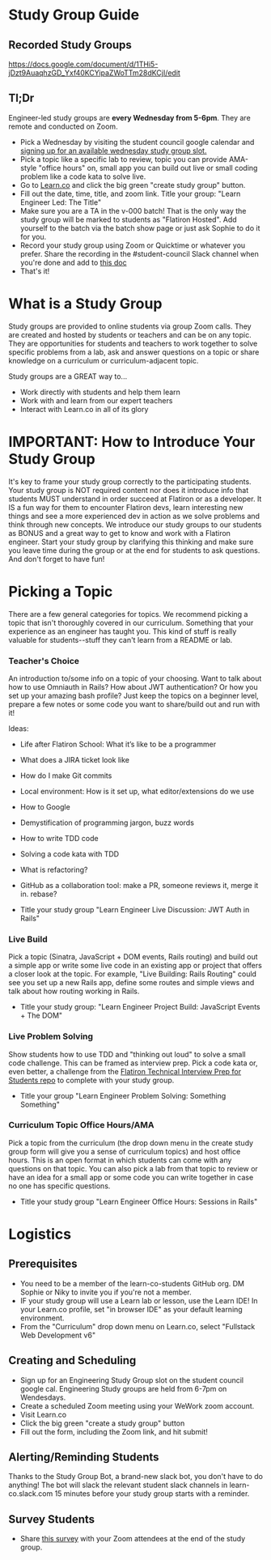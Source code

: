 # Study Group Guide

## Recorded Study Groups 
https://docs.google.com/document/d/1THi5-jDzt9AuaqhzGD_Yxf40KCYipaZWoTTm28dKCjI/edit

## Tl;Dr
Engineer-led study groups are **every Wednesday from 5-6pm**. They are remote and conducted on Zoom.

* Pick a Wednesday by visiting the student council google calendar and [signing up for an available wednesday study group slot.](https://calendar.google.com/calendar/selfsched?sstoken=UUxqYncwVXUzUGo0fGRlZmF1bHR8YjhkMmUwMTQ4MmFiYjdmZGY4ODYzYThkMTU2YzQzMmI)
* Pick a topic like a specific lab to review, topic you can provide AMA-style "office hours" on, small app you can build out live or small coding problem like a code kata to solve live.
* Go to [Learn.co](https://learn.co) and click the big green "create study group" button.
* Fill out the date, time, title, and zoom link. Title your group: "Learn Engineer Led: The Title"
* Make sure you are a TA in the v-000 batch! That is the only way the study group will be marked to students as "Flatiron Hosted". Add yourself to the batch via the batch show page or just ask Sophie to do it for you.
* Record your study group using Zoom or Quicktime or whatever you prefer. Share the recording in the #student-council Slack channel when you're done and add to [this doc](https://docs.google.com/document/d/1THi5-jDzt9AuaqhzGD_Yxf40KCYipaZWoTTm28dKCjI/edit)
* That's it!

# What is a Study Group

Study groups are provided to online students via group Zoom calls. They are created and hosted by students or teachers and can be on any topic. They are opportunities for students and teachers to work together to solve specific problems from a lab, ask and answer questions on a topic or share knowledge on a curriculum or curriculum-adjacent topic.

Study groups are a GREAT way to...
* Work directly with students and help them learn
* Work with and learn from our expert teachers
* Interact with Learn.co in all of its glory

# IMPORTANT: How to Introduce Your Study Group

It's key to frame your study group correctly to the participating students. Your study group is NOT required content nor does it introduce info that students MUST understand in order succeed at Flatiron or as a developer. It IS a fun way for them to encounter Flatiron devs, learn interesting new things and see a more experienced dev in action as we solve problems and think through new concepts. We introduce our study groups to our students as BONUS and a great way to get to know and work with a Flatiron engineer. Start your study group by clarifying this thinking and make sure you leave time during the group or at the end for students to ask questions. And don't forget to have fun!

# Picking a Topic
There are a few general categories for topics. We recommend picking a topic that isn't thoroughly covered in our curriculum. Something that your experience as an engineer has taught you. This kind of stuff is really valuable for students--stuff they can't learn from a README or lab.

### Teacher's Choice
An introduction to/some info on a topic of your choosing. Want to talk about how to use Omniauth in Rails? How about JWT authentication? Or how you set up your amazing bash profile? Just keep the topics on a beginner level, prepare a few notes or some code you want to share/build out and run with it!

Ideas:

* Life after Flatiron School: What it’s like to be a programmer
* What does a JIRA ticket look like
* How do I make Git commits
* Local environment: How is it set up, what editor/extensions do we use
* How to Google
* Demystification of programming jargon, buzz words
* How to write TDD code
* Solving a code kata with TDD
* What is refactoring?
* GitHub as a collaboration tool: make a PR, someone reviews it, merge it in. rebase?

* Title your study group "Learn Engineer Live Discussion: JWT Auth in Rails"

### Live Build
Pick a topic (Sinatra, JavaScript + DOM events, Rails routing) and build out a simple app or write some live code in an existing app or project that offers a closer look at the topic. For example, "Live Building: Rails Routing" could see you set up a new Rails app, define some routes and simple views and talk about how routing working in Rails.

* Title your study group: "Learn Engineer Project Build: JavaScript Events + The DOM"

### Live Problem Solving
Show students how to use TDD and "thinking out loud" to solve a small code challenge. This can be framed as interview prep. Pick a code kata or, even better, a challenge from the [Flatiron Technical Interview Prep for Students repo](https://github.com/learn-co-curriculum/tips) to complete with your study group.

* Title your group "Learn Engineer Problem Solving: Something Something"


### Curriculum Topic Office Hours/AMA
Pick a topic from the curriculum (the drop down menu in the create study group form will give you a sense of curriculum topics) and host office hours. This is an open format in which students can come with any questions on that topic. You can also pick a lab from that topic to review or have an idea for a small app or some code you can write together in case no one has specific questions.

* Title your study group "Learn Engineer Office Hours: Sessions in Rails"

# Logistics

## Prerequisites
* You need to be a member of the learn-co-students GitHub org. DM Sophie or Niky to invite you if you're not a member.
* IF your study group will use a Learn lab or lesson, use the Learn IDE! In your Learn.co profile, set "in browser IDE" as your default learning environment.
* From the "Curriculum" drop down menu on Learn.co, select "Fullstack Web Development v6"

## Creating and Scheduling
* Sign up for an Engineering Study Group slot on the student council google cal. Engineering Study groups are held from 6-7pm on Wendesdays.
* Create a scheduled Zoom meeting using your WeWork zoom account.
* Visit Learn.co
* Click the big green "create a study group" button
* Fill out the form, including the Zoom link, and hit submit!

## Alerting/Reminding Students
Thanks to the Study Group Bot, a brand-new slack bot, you don't have to do anything! The bot will slack the relevant student slack channels in learn-co.slack.com 15 minutes before your study group starts with a reminder. 

## Survey Students
* Share [this survey](https://theflatironschool.typeform.com/to/jMLdwE) with your Zoom attendees at the end of the study group. 
